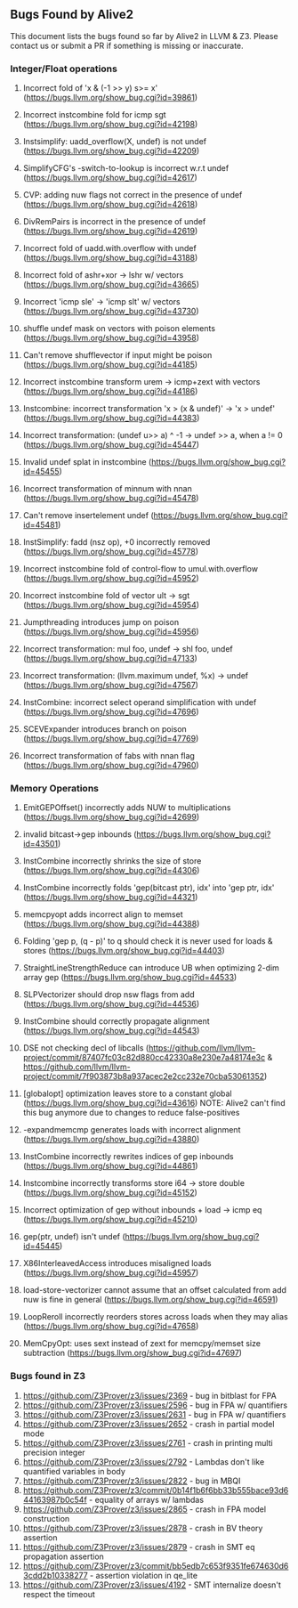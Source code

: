 ## Bugs Found by Alive2

This document lists the bugs found so far by Alive2 in LLVM & Z3.
Please contact us or submit a PR if something is missing or inaccurate.


### Integer/Float operations
1. Incorrect fold of 'x & (-1 >> y) s>= x'
(https://bugs.llvm.org/show_bug.cgi?id=39861)

2. Incorrect instcombine fold for icmp sgt
(https://bugs.llvm.org/show_bug.cgi?id=42198)

3. Instsimplify: uadd_overflow(X, undef) is not undef
(https://bugs.llvm.org/show_bug.cgi?id=42209)

4. SimplifyCFG's -switch-to-lookup is incorrect w.r.t undef
(https://bugs.llvm.org/show_bug.cgi?id=42617)

5. CVP: adding nuw flags not correct in the presence of undef
(https://bugs.llvm.org/show_bug.cgi?id=42618)

6. DivRemPairs is incorrect in the presence of undef
(https://bugs.llvm.org/show_bug.cgi?id=42619)

7. Incorrect fold of uadd.with.overflow with undef
(https://bugs.llvm.org/show_bug.cgi?id=43188)

8. Incorrect fold of ashr+xor -> lshr w/ vectors
(https://bugs.llvm.org/show_bug.cgi?id=43665)

9. Incorrect 'icmp sle' -> 'icmp slt' w/ vectors
(https://bugs.llvm.org/show_bug.cgi?id=43730)

10. shuffle undef mask on vectors with poison elements
(https://bugs.llvm.org/show_bug.cgi?id=43958)

11. Can't remove shufflevector if input might be poison
(https://bugs.llvm.org/show_bug.cgi?id=44185)

12. Incorrect instcombine transform urem -> icmp+zext with vectors
(https://bugs.llvm.org/show_bug.cgi?id=44186)

13. Instcombine: incorrect transformation 'x > (x & undef)' -> 'x > undef'
(https://bugs.llvm.org/show_bug.cgi?id=44383)

14. Incorrect transformation: (undef u>> a) ^ -1 -> undef >> a, when a != 0
(https://bugs.llvm.org/show_bug.cgi?id=45447)

15. Invalid undef splat in instcombine
(https://bugs.llvm.org/show_bug.cgi?id=45455)

16. Incorrect transformation of minnum with nnan
(https://bugs.llvm.org/show_bug.cgi?id=45478)

17. Can't remove insertelement undef
(https://bugs.llvm.org/show_bug.cgi?id=45481)

18. InstSimplify: fadd (nsz op), +0 incorrectly removed
(https://bugs.llvm.org/show_bug.cgi?id=45778)

19. Incorrect instcombine fold of control-flow to umul.with.overflow
(https://bugs.llvm.org/show_bug.cgi?id=45952)

20. Incorrect instcombine fold of vector ult -> sgt
(https://bugs.llvm.org/show_bug.cgi?id=45954)

21. Jumpthreading introduces jump on poison
(https://bugs.llvm.org/show_bug.cgi?id=45956)

22. Incorrect transformation: mul foo, undef -> shl foo, undef
(https://bugs.llvm.org/show_bug.cgi?id=47133)

23. Incorrect transformation: (llvm.maximum undef, %x) -> undef
(https://bugs.llvm.org/show_bug.cgi?id=47567)

24. InstCombine: incorrect select operand simplification with undef
(https://bugs.llvm.org/show_bug.cgi?id=47696)

25. SCEVExpander introduces branch on poison
(https://bugs.llvm.org/show_bug.cgi?id=47769)

26. Incorrect transformation of fabs with nnan flag
(https://bugs.llvm.org/show_bug.cgi?id=47960)


### Memory Operations

1. EmitGEPOffset() incorrectly adds NUW to multiplications
(https://bugs.llvm.org/show_bug.cgi?id=42699)

2. invalid bitcast->gep inbounds
(https://bugs.llvm.org/show_bug.cgi?id=43501)

3. InstCombine incorrectly shrinks the size of store
(https://bugs.llvm.org/show_bug.cgi?id=44306)

4. InstCombine incorrectly folds 'gep(bitcast ptr), idx' into 'gep ptr, idx'
(https://bugs.llvm.org/show_bug.cgi?id=44321)

5. memcpyopt adds incorrect align to memset
(https://bugs.llvm.org/show_bug.cgi?id=44388)

6. Folding 'gep p, (q - p)' to q should check it is never used for loads & stores
(https://bugs.llvm.org/show_bug.cgi?id=44403)

7. StraightLineStrengthReduce can introduce UB when optimizing 2-dim array gep
(https://bugs.llvm.org/show_bug.cgi?id=44533)

8. SLPVectorizer should drop nsw flags from add
(https://bugs.llvm.org/show_bug.cgi?id=44536)

9. InstCombine should correctly propagate alignment
(https://bugs.llvm.org/show_bug.cgi?id=44543)

10. DSE not checking decl of libcalls
(https://github.com/llvm/llvm-project/commit/87407fc03c82d880cc42330a8e230e7a48174e3c
& https://github.com/llvm/llvm-project/commit/7f903873b8a937acec2e2cc232e70cba53061352)

11. [globalopt] optimization leaves store to a constant global
(https://bugs.llvm.org/show_bug.cgi?id=43616)
NOTE: Alive2 can't find this bug anymore due to changes to reduce false-positives

12. -expandmemcmp generates loads with incorrect alignment
(https://bugs.llvm.org/show_bug.cgi?id=43880)

13. InstCombine incorrectly rewrites indices of gep inbounds
(https://bugs.llvm.org/show_bug.cgi?id=44861)

14. Instcombine incorrectly transforms store i64 -> store double
(https://bugs.llvm.org/show_bug.cgi?id=45152)

15. Incorrect optimization of gep without inbounds + load -> icmp eq
(https://bugs.llvm.org/show_bug.cgi?id=45210)

16. gep(ptr, undef) isn't undef
(https://bugs.llvm.org/show_bug.cgi?id=45445)

17. X86InterleavedAccess introduces misaligned loads
(https://bugs.llvm.org/show_bug.cgi?id=45957)

18. load-store-vectorizer cannot assume that an offset calculated from add nuw is fine in general
(https://bugs.llvm.org/show_bug.cgi?id=46591)

19. LoopReroll incorrectly reorders stores across loads when they may alias
(https://bugs.llvm.org/show_bug.cgi?id=47658)

20. MemCpyOpt: uses sext instead of zext for memcpy/memset size subtraction
(https://bugs.llvm.org/show_bug.cgi?id=47697)


### Bugs found in Z3
1. https://github.com/Z3Prover/z3/issues/2369 - bug in bitblast for FPA
2. https://github.com/Z3Prover/z3/issues/2596 - bug in FPA w/ quantifiers
3. https://github.com/Z3Prover/z3/issues/2631 - bug in FPA w/ quantifiers
4. https://github.com/Z3Prover/z3/issues/2652 - crash in partial model mode
5. https://github.com/Z3Prover/z3/issues/2761 - crash in printing multi precision integer
6. https://github.com/Z3Prover/z3/issues/2792 - Lambdas don't like quantified variables in body
7. https://github.com/Z3Prover/z3/issues/2822 - bug in MBQI
8. https://github.com/Z3Prover/z3/commit/0b14f1b6f6bb33b555bace93d644163987b0c54f - equality of arrays w/ lambdas
9. https://github.com/Z3Prover/z3/issues/2865 - crash in FPA model construction
10. https://github.com/Z3Prover/z3/issues/2878 - crash in BV theory assertion
11. https://github.com/Z3Prover/z3/issues/2879 - crash in SMT eq propagation assertion
12. https://github.com/Z3Prover/z3/commit/bb5edb7c653f9351fe674630d63cdd2b10338277 - assertion violation in qe_lite
13. https://github.com/Z3Prover/z3/issues/4192 - SMT internalize doesn't respect the timeout
